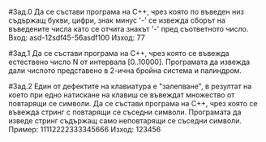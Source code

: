 #Зад.0
Да се състави програма на C++, чрез която по въведен низ съдържащ букви, цифри, знак минус '-' се извежда сборът на въведените числа като се отчита знакът '-' пред съответното число.
Вход: asd-12sdf45-56asdf100
Изход: 77

#Зад.1
 Да се състави програма на C++, чрез която се въвежда естествено число N от интервала [0..10000].
Програмата да извежда дали числото представено в 2-ична бройна система и палиндром.

#Зад.2
Един от дефектите на клавиатура е "залепване", в резултат на което при едно натискане на клавиш се въвеждат множество от повтарящи се символи.
Да се състави програма на C++, чрез която се въвежда стринг с повтарящи се съседни символи. Програмата да изведе стринг съдържащ само неповтарящи се съседни символи.
Пример: 11112222333345666 Изход: 123456
